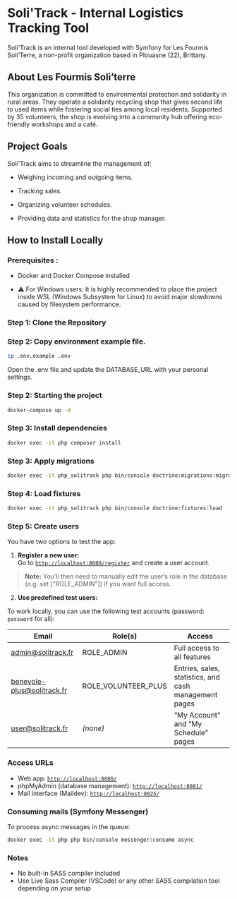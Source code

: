 # Soli'Track - Internal Logistics Tracking Tool

Soli'Track is an internal tool developed with Symfony for Les Fourmis Soli’Terre, a non-profit organization based in Plouasne (22), Brittany.

## About Les Fourmis Soli’terre

This organization is committed to environmental protection and solidarity in rural areas. They operate a solidarity recycling shop that gives second life to used items while fostering social ties among local residents. Supported by 35 volunteers, the shop is evolving into a community hub offering eco-friendly workshops and a café.

## Project Goals

Soli'Track aims to streamline the management of:

- Weighing incoming and outgoing items.

- Tracking sales.

- Organizing volunteer schedules.

- Providing data and statistics for the shop manager.

## How to Install Locally

### Prerequisites :

- Docker and Docker Compose installed

- ⚠️ For Windows users:
  It is highly recommended to place the project inside WSL (Windows Subsystem for Linux) to avoid major slowdowns caused by filesystem performance.

### Step 1: Clone the Repository

### Step 2: Copy environment example file.

```bash
cp .env.example .env
```

Open the .env file and update the DATABASE_URL with your personal settings.

### Step 2: Starting the project

```bash
docker-compose up -d
```

### Step 3: Install dependencies

```bash
docker exec -it php composer install
```

### Step 3: Apply migrations
```bash
docker exec -it php_solitrack php bin/console doctrine:migrations:migrate
```

### Step 4: Load fixtures
```bash
docker exec -it php_solitrack php bin/console doctrine:fixtures:load
```

### Step 5: Create users

You have two options to test the app:

1. **Register a new user:**  
  Go to [`http://localhost:8080/register`](http://localhost:8080/register) and create a user account.  
  > **Note:** You’ll then need to manually edit the user’s role in the database (e.g. set ["ROLE_ADMIN"]) if you want full access.

2. **Use predefined test users:**  

To work locally, you can use the following test accounts (password: `password` for all):

| Email                      | Role(s)              | Access                                                             |
|----------------------------|----------------------|--------------------------------------------------------------------|
| admin@solitrack.fr         | ROLE_ADMIN           | Full access to all features                                        |
| benevole-plus@solitrack.fr | ROLE_VOLUNTEER_PLUS  | Entries, sales, statistics, and cash management pages              |
| user@solitrack.fr          | *(none)*             | “My Account” and “My Schedule” pages                               |



### Access URLs

- Web app: [`http://localhost:8080/`](http://localhost:8080/)
- phpMyAdmin (database management): [`http://localhost:8081/`](http://localhost:8081/)
- Mail interface (Maildev): [`http://localhost:8025/`](http://localhost:8025/)

### Consuming mails (Symfony Messenger)

To process async messages in the queue:

```bash
docker exec -it php php bin/console messenger:consume async
```

### Notes

- No built-in SASS compiler included
- Use Live Sass Compiler (VSCode) or any other SASS compilation tool depending on your setup
